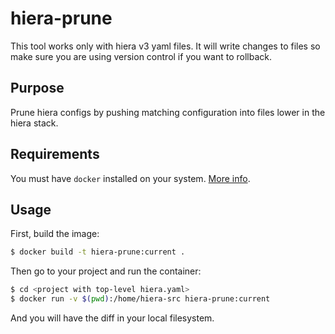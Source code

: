 # hiera-prune

This tool works only with hiera v3 yaml files. It will write changes to files so make sure you are using version control if you want to rollback.

## Purpose

Prune hiera configs by pushing matching configuration into files lower in the hiera stack.

## Requirements

You must have `docker` installed on your system. [More info](https://www.docker.com/get-started).

## Usage

First, build the image:
```bash
$ docker build -t hiera-prune:current .
```

Then go to your project and run the container:
```bash
$ cd <project with top-level hiera.yaml>
$ docker run -v $(pwd):/home/hiera-src hiera-prune:current
```

And you will have the diff in your local filesystem.
